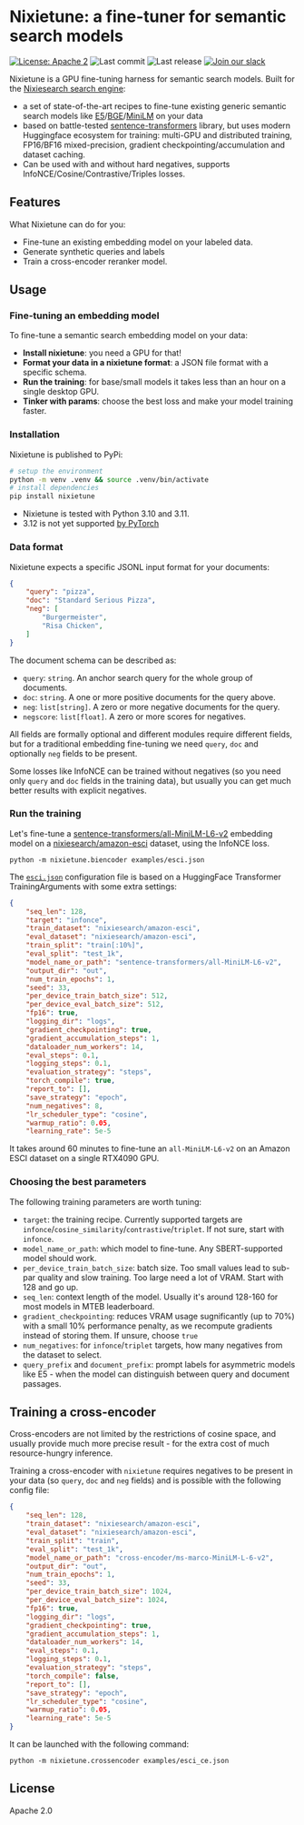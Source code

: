 # Nixietune: a fine-tuner for semantic search models

[![License: Apache 2](https://img.shields.io/badge/License-Apache2-green.svg)](https://opensource.org/licenses/Apache-2.0)
![Last commit](https://img.shields.io/github/last-commit/nixiesearch/nixietune)
![Last release](https://img.shields.io/github/release/nixiesearch/nixietune)
[![Join our slack](https://img.shields.io/badge/Slack-join%20the%20community-blue?logo=slack&style=social)](https://communityinviter.com/apps/nixiesearch/nixiesearch)

Nixietune is a GPU fine-tuning harness for semantic search models. Built for the [Nixiesearch search engine](https://github.com/nixiesearch/nixiesearch):

* a set of state-of-the-art recipes to fine-tune existing generic semantic search models like [E5](https://huggingface.co/intfloat/e5-base-v2)/[BGE](https://huggingface.co/BAAI/bge-base-en-v1.5)/[MiniLM](https://huggingface.co/sentence-transformers/all-MiniLM-L6-v2) on your data
* based on battle-tested [sentence-transformers](https://github.com/UKPLab/sentence-transformers) library, but uses modern Huggingface ecosystem for training: multi-GPU and distributed training, FP16/BF16 mixed-precision, gradient checkpointing/accumulation and dataset caching.
* Can be used with and without hard negatives, supports InfoNCE/Cosine/Contrastive/Triples losses.

## Features

What Nixietune can do for you:

* Fine-tune an existing embedding model on your labeled data.
* Generate synthetic queries and labels
* Train a cross-encoder reranker model.

## Usage

### Fine-tuning an embedding model

To fine-tune a semantic search embedding model on your data:

* **Install nixietune**: you need a GPU for that!
* **Format your data in a nixietune format**: a JSON file format with a specific schema.
* **Run the training**: for base/small models it takes less than an hour on a single desktop GPU.
* **Tinker with params**: choose the best loss and make your model training faster.

### Installation

Nixietune is published to PyPi:

```bash
# setup the environment
python -m venv .venv && source .venv/bin/activate
# install dependencies
pip install nixietune
```

* Nixietune is tested with Python 3.10 and 3.11. 
* 3.12 is not yet supported [by PyTorch](https://github.com/pytorch/pytorch/issues/110436)

### Data format

Nixietune expects a specific JSONL input format for your documents:

```json
{
    "query": "pizza",
    "doc": "Standard Serious Pizza",
    "neg": [
        "Burgermeister",
        "Risa Chicken",
    ]
}
```

The document schema can be described as:

* `query`: `string`. An anchor search query for the whole group of documents.
* `doc`: `string`. A one or more positive documents for the query above.
* `neg`: `list[string]`. A zero or more negative documents for the query.
* `negscore`: `list[float]`. A zero or more scores for negatives.

All fields are formally optional and different modules require different fields, but for a traditional embedding fine-tuning we need `query`, `doc` and optionally `neg` fields to be present.

Some losses like InfoNCE can be trained without negatives (so you need only `query` and `doc` fields in the training data), but usually you can get much better results with explicit negatives.

### Run the training

Let's fine-tune a [sentence-transformers/all-MiniLM-L6-v2](https://huggingface.co/sentence-transformers/all-MiniLM-L6-v2) embedding model on a [nixiesearch/amazon-esci](https://huggingface.co/datasets/nixiesearch/amazon-esci) dataset, using the InfoNCE loss. 

```shell
python -m nixietune.biencoder examples/esci.json
```

The [`esci.json`](examples/esci.json) configuration file is based on a HuggingFace Transformer TrainingArguments with some extra settings:

```json
{
    "seq_len": 128,
    "target": "infonce",
    "train_dataset": "nixiesearch/amazon-esci",
    "eval_dataset": "nixiesearch/amazon-esci",
    "train_split": "train[:10%]",
    "eval_split": "test_1k",
    "model_name_or_path": "sentence-transformers/all-MiniLM-L6-v2",
    "output_dir": "out",
    "num_train_epochs": 1,
    "seed": 33,
    "per_device_train_batch_size": 512,
    "per_device_eval_batch_size": 512,
    "fp16": true,
    "logging_dir": "logs",
    "gradient_checkpointing": true,
    "gradient_accumulation_steps": 1,
    "dataloader_num_workers": 14,
    "eval_steps": 0.1,
    "logging_steps": 0.1,
    "evaluation_strategy": "steps",
    "torch_compile": true,
    "report_to": [],
    "save_strategy": "epoch",
    "num_negatives": 8,
    "lr_scheduler_type": "cosine",
    "warmup_ratio": 0.05,
    "learning_rate": 5e-5
```

It takes around 60 minutes to fine-tune an `all-MiniLM-L6-v2` on an Amazon ESCI dataset on a single RTX4090 GPU.

### Choosing the best parameters

The following training parameters are worth tuning:

* `target`: the training recipe. Currently supported targets are `infonce`/`cosine_similarity`/`contrastive`/`triplet`. If not sure, start with `infonce`.
* `model_name_or_path`: which model to fine-tune. Any SBERT-supported model should work.
* `per_device_train_batch_size`: batch size. Too small values lead to sub-par quality and slow training. Too large need a lot of VRAM. Start with 128 and go up.
* `seq_len`: context length of the model. Usually it's around 128-160 for most models in MTEB leaderboard.
* `gradient_checkpointing`: reduces VRAM usage sugnificantly (up to 70%) with a small 10% performance penalty, as we recompute gradients instead of storing them. If unsure, choose `true`
* `num_negatives`: for `infonce`/`triplet` targets, how many negatives from the dataset to select.
* `query_prefix` and `document_prefix`: prompt labels for asymmetric models like E5 - when the model can distinguish between query and document passages.

## Training a cross-encoder

Cross-encoders are not limited by the restrictions of cosine space, and usually provide much more precise result - for the extra cost of much resource-hungry inference. 

Training a cross-encoder with `nixietune` requires negatives to be present in your data (so `query`, `doc` and `neg` fields) and is possible with the following config file:

```json
{
    "seq_len": 128,
    "train_dataset": "nixiesearch/amazon-esci",
    "eval_dataset": "nixiesearch/amazon-esci",
    "train_split": "train",
    "eval_split": "test_1k",
    "model_name_or_path": "cross-encoder/ms-marco-MiniLM-L-6-v2",
    "output_dir": "out",
    "num_train_epochs": 1,
    "seed": 33,
    "per_device_train_batch_size": 1024,
    "per_device_eval_batch_size": 1024,
    "fp16": true,
    "logging_dir": "logs",
    "gradient_checkpointing": true,
    "gradient_accumulation_steps": 1,
    "dataloader_num_workers": 14,
    "eval_steps": 0.1,
    "logging_steps": 0.1,
    "evaluation_strategy": "steps",
    "torch_compile": false,
    "report_to": [],
    "save_strategy": "epoch",
    "lr_scheduler_type": "cosine",
    "warmup_ratio": 0.05,
    "learning_rate": 5e-5
}
```

It can be launched with the following command:

```shell
python -m nixietune.crossencoder examples/esci_ce.json
```

## License

Apache 2.0